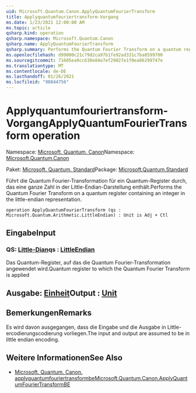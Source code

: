 ```yaml
---
uid: Microsoft.Quantum.Canon.ApplyQuantumFourierTransform
title: Applyquantumfouriertransform-Vorgang
ms.date: 1/23/2021 12:00:00 AM
ms.topic: article
qsharp.kind: operation
qsharp.namespace: Microsoft.Quantum.Canon
qsharp.name: ApplyQuantumFourierTransform
qsharp.summary: Performs the Quantum Fourier Transform on a quantum register containing an integer in the little-endian representation.
ms.openlocfilehash: d99000c21c79d2ca97b1fe92ad331c7ba8599700
ms.sourcegitcommit: 71605ea9cc630e84e7ef29027e1f0ea06299747e
ms.translationtype: MT
ms.contentlocale: de-DE
ms.lasthandoff: 01/26/2021
ms.locfileid: "98844756"
---
```

# <a name="applyquantumfouriertransform-operation"></a><span data-ttu-id="6f429-102">Applyquantumfouriertransform-Vorgang</span><span class="sxs-lookup"><span data-stu-id="6f429-102">ApplyQuantumFourierTransform operation</span></span>

<span data-ttu-id="6f429-103">Namespace: [Microsoft. Quantum. Canon](xref:Microsoft.Quantum.Canon)</span><span class="sxs-lookup"><span data-stu-id="6f429-103">Namespace: [Microsoft.Quantum.Canon](xref:Microsoft.Quantum.Canon)</span></span>

<span data-ttu-id="6f429-104">Paket: [Microsoft. Quantum. Standard](https://nuget.org/packages/Microsoft.Quantum.Standard)</span><span class="sxs-lookup"><span data-stu-id="6f429-104">Package: [Microsoft.Quantum.Standard](https://nuget.org/packages/Microsoft.Quantum.Standard)</span></span>


<span data-ttu-id="6f429-105">Führt die Quantum Fourier-Transformation für ein Quantum-Register durch, das eine ganze Zahl in der Little-Endian-Darstellung enthält.</span><span class="sxs-lookup"><span data-stu-id="6f429-105">Performs the Quantum Fourier Transform on a quantum register containing an integer in the little-endian representation.</span></span>

```qsharp
operation ApplyQuantumFourierTransform (qs : Microsoft.Quantum.Arithmetic.LittleEndian) : Unit is Adj + Ctl
```


## <a name="input"></a><span data-ttu-id="6f429-106">Eingabe</span><span class="sxs-lookup"><span data-stu-id="6f429-106">Input</span></span>

### <a name="qs--littleendian"></a><span data-ttu-id="6f429-107">QS: [Little-Dian](xref:Microsoft.Quantum.Arithmetic.LittleEndian)</span><span class="sxs-lookup"><span data-stu-id="6f429-107">qs : [LittleEndian](xref:Microsoft.Quantum.Arithmetic.LittleEndian)</span></span>

<span data-ttu-id="6f429-108">Das Quantum-Register, auf das die Quantum Fourier-Transformation angewendet wird.</span><span class="sxs-lookup"><span data-stu-id="6f429-108">Quantum register to which the Quantum Fourier Transform is applied</span></span>



## <a name="output--unit"></a><span data-ttu-id="6f429-109">Ausgabe: [Einheit](xref:microsoft.quantum.lang-ref.unit)</span><span class="sxs-lookup"><span data-stu-id="6f429-109">Output : [Unit](xref:microsoft.quantum.lang-ref.unit)</span></span>



## <a name="remarks"></a><span data-ttu-id="6f429-110">Bemerkungen</span><span class="sxs-lookup"><span data-stu-id="6f429-110">Remarks</span></span>

<span data-ttu-id="6f429-111">Es wird davon ausgegangen, dass die Eingabe und die Ausgabe in Little-ercodierungscodierung vorliegen.</span><span class="sxs-lookup"><span data-stu-id="6f429-111">The input and output are assumed to be in little endian encoding.</span></span>

## <a name="see-also"></a><span data-ttu-id="6f429-112">Weitere Informationen</span><span class="sxs-lookup"><span data-stu-id="6f429-112">See Also</span></span>

- [<span data-ttu-id="6f429-113">Microsoft. Quantum. Canon. applyquantumfouriertransformbe</span><span class="sxs-lookup"><span data-stu-id="6f429-113">Microsoft.Quantum.Canon.ApplyQuantumFourierTransformBE</span></span>](xref:Microsoft.Quantum.Canon.ApplyQuantumFourierTransformBE)